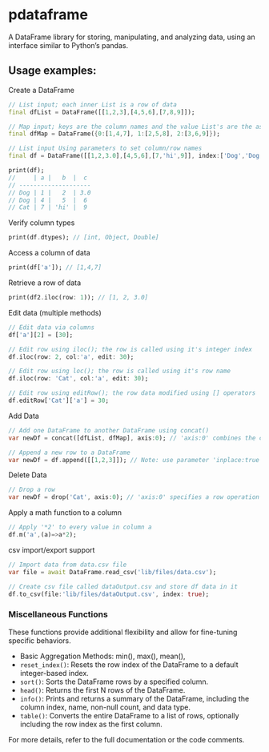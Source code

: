 # pdataframe

A DataFrame library for storing, manipulating, and analyzing data, using an interface similar to Python’s pandas.

## Usage examples:

Create a DataFrame
```dart
// List input; each inner List is a row of data 
final dfList = DataFrame([[1,2,3],[4,5,6],[7,8,9]]); 

// Map input; keys are the column names and the value List's are the associated column of data
final dfMap = DataFrame({0:[1,4,7], 1:[2,5,8], 2:[3,6,9]});

// List input Using parameters to set column/row names
final df = DataFrame([[1,2,3.0],[4,5,6],[7,'hi',9]], index:['Dog','Dog','Cat'], columns:['a','b','c']); 

print(df);
//     | a |   b  |  c
// --------------------  
// Dog | 1 |   2  | 3.0   
// Dog | 4 |   5  |  6
// Cat | 7 | 'hi' |  9
```

Verify column types
```dart
print(df.dtypes); // [int, Object, Double]
```

Access a column of data
```dart
print(df['a']); // [1,4,7]
```

Retrieve a row of data
```dart
print(df2.iloc(row: 1)); // [1, 2, 3.0]
```

Edit data (multiple methods)
```dart
// Edit data via columns
df['a'][2] = [30];

// Edit row using iloc(); the row is called using it's integer index
df.iloc(row: 2, col:'a', edit: 30); 

// Edit row using loc(); the row is called using it's row name
df.iloc(row: 'Cat', col:'a', edit: 30); 

// Edit row using editRow(); the row data modified using [] operators
df.editRow['Cat']['a'] = 30; 
```

Add Data
```dart
// Add one DataFrame to another DataFrame using concat()
var newDf = concat([dfList, dfMap], axis:0); // 'axis:0' combines the columns 

// Append a new row to a DataFrame 
var newDf = df.append([[1,2,3]]); // Note: use parameter 'inplace:true' to modify current DataFrame
```

Delete Data
```dart
// Drop a row
var newDf = drop('Cat', axis:0); // 'axis:0' specifies a row operation ('axis:1' would be a column)  
```

Apply a math function to a column
```dart
// Apply '*2' to every value in column a
df.m('a',(a)=>a*2);
```

csv import/export support
```dart
// Import data from data.csv file
var file = await DataFrame.read_csv('lib/files/data.csv');

// Create csv file called dataOutput.csv and store df data in it
df.to_csv(file:'lib/files/dataOutput.csv', index: true);
```
### Miscellaneous Functions
These functions provide additional flexibility and allow for fine-tuning specific behaviors. 

- Basic Aggregation Methods: min(), max(), mean(),
- `reset_index()`: Resets the row index of the DataFrame to a default integer-based index.
- `sort()`: Sorts the DataFrame rows by a specified column.
- `head()`: Returns the first N rows of the DataFrame.
- `info()`: Prints and returns a summary of the DataFrame, including the column index, name, non-null count, and data type.
- `table()`: Converts the entire DataFrame to a list of rows, optionally including the row index as the first column.

For more details, refer to the full documentation or the code comments.